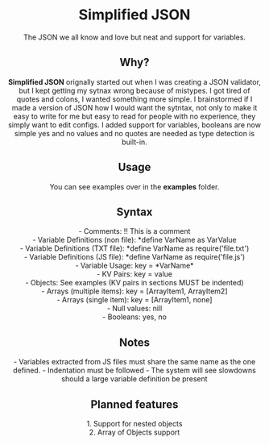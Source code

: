 <h1 align="center">Simplified JSON</h1>
<p align="center">The JSON we all know and love but neat and support for variables.</p>

<h2 align ="center">Why?</h2>
<p align="center"><b>Simplified JSON</b> orignally started out when I was creating a JSON validator, but I kept getting my sytnax wrong because of mistypes. I
got tired of quotes and colons, I wanted something more simple. I brainstormed if I made a version of JSON how I would want the sytntax, not only to make it 
easy to write for me but easy to read for people with no experience, they simply want to edit configs. I added support for variables, booleans are now simple
yes and no values and no quotes are needed as type detection is built-in.</p>

<h2 align="center">Usage</h2>
<p align="center">You can see examples over in the <b>examples</b> folder.</p>

<h2 align="center">Syntax</h2>
<p align="center">
  - Comments: !! This is a comment <br>
  - Variable Definitions (non file): *define VarName as VarValue <br>
  - Variable Definitions (TXT file): *define VarName as require('file.txt') <br>
  - Variable Definitions (JS file): *define VarName as require('file.js') <br>
  - Variable Usage: key = *VarName* <br>
  - KV Pairs: key = value <br>
  - Objects: See examples (KV pairs in sections MUST be indented) <br>
  - Arrays (multiple items): key = [ArrayItem1, ArrayItem2] <br>
  - Arrays (single item): key = [ArrayItem1, none] <br>
  - Null values: nill <br>
  - Booleans: yes, no <br>
</p>

<h2 align="center">Notes</h2>
<p align="center">
  - Variables extracted from JS files must share the same name as the one defined.
  - Indentation must be followed
  - The system will see slowdowns should a large variable definition be present
</p>

<h2 align="center">Planned features</h2>
<p align="center">
  1. Support for nested objects <br>
  2. Array of Objects support <br>
</p>
